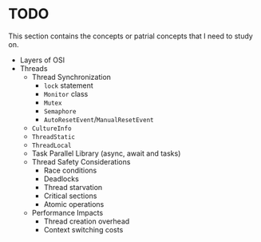 # TODO

This section contains the concepts or patrial concepts that I need to study on.

- Layers of OSI
- Threads
  - Thread Synchronization
    - `lock` statement
    - `Monitor` class
    - `Mutex`
    - `Semaphore`
    - `AutoResetEvent`/`ManualResetEvent`
  - `CultureInfo`
  - `ThreadStatic`
  - `ThreadLocal`
  - Task Parallel Library (async, await and tasks)
  - Thread Safety Considerations
    - Race conditions
    - Deadlocks
    - Thread starvation
    - Critical sections
    - Atomic operations
  - Performance Impacts
    - Thread creation overhead
    - Context switching costs
